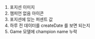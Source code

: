 1. 포지션 이미지
2. 챔피언 없음 아이콘
3. 포지션에 있는 퍼센트 값
4. 하루 전 데이터를 createDate 를 보면 되는지
5. Game 모델에 champion name 누락
